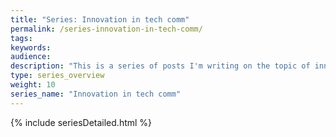 ```yaml
---
title: "Series: Innovation in tech comm"
permalink: /series-innovation-in-tech-comm/
tags:
keywords:
audience:
description: "This is a series of posts I'm writing on the topic of innovation as it relates to tech comm. This series was in preparation for a keynote on this topic that I gave at tc world India in March 2015."
type: series_overview
weight: 10
series_name: "Innovation in tech comm"
---
```



{% include seriesDetailed.html %}